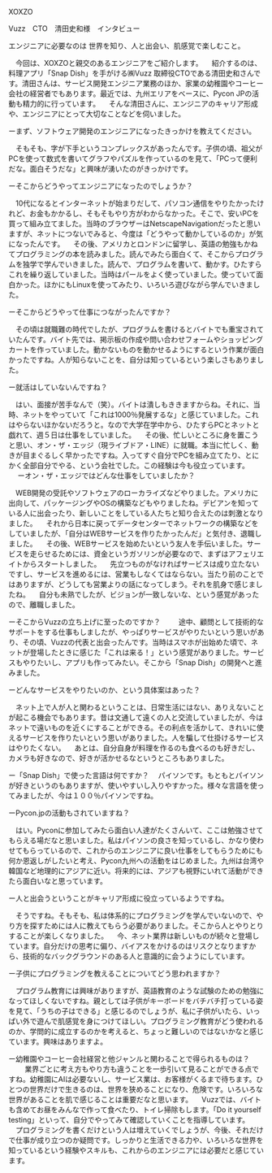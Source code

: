 XOXZO

Vuzz　CTO　清田史和様　インタビュー


エンジニアに必要なのは
世界を知り、人と出会い、肌感覚で楽しむこと。


　今回は、XOXZOと親交のあるエンジニアをご紹介します。
　紹介するのは、料理アプリ「Snap Dish」を手がける㈱Vuzz 取締役CTOである清田史和さんです。清田さんは、サービス開発エンジニア業務のほか、家業の幼稚園やコーヒー会社の経営者でもあります。最近では、九州エリアをベースに、Pycon JPの活動も精力的に行っています。
　そんな清田さんに、エンジニアのキャリア形成や、エンジニアにとって大切なことなどを伺いました。

ーまず、ソフトウェア開発のエンジニアになったきっかけを教えてください。

　そもそも、字が下手というコンプレックスがあったんです。子供の頃、祖父がPCを使って数式を書いてグラフやパズルを作っているのを見て、「PCって便利だな。面白そうだな」と興味が湧いたのがきっかけです。

ーそこからどうやってエンジニアになったのでしょうか？

　10代になるとインターネットが始まりだして、パソコン通信をやりたかったけれど、お金もかかるし、そもそもやり方がわからなかった。そこで、安いPCを買って組み立てました。当時のブラウザーはNetscapeNavigationだったと思いますが、ネットにつないでみると、今度は「どうやって動かしているのか」が気になったんです。
　その後、アメリカとロンドンに留学し、英語の勉強もかねてプログラミングの本を読みました。読んでみたら面白くて、そこからプログラムを独学で学んでいきました。読んで、プログラムを書いて、動かす。ひたすらこれを繰り返していました。当時はパールをよく使っていました。使っていて面白かった。ほかにもLinuxを使ってみたり、いろいろ遊びながら学んでいきました。

ーそこからどうやって仕事につながったんですか？

　その頃は就職難の時代でしたが、プログラムを書けるとバイトでも重宝されていたんです。バイト先では、掲示板の作成や問い合わせフォームやショッピングカートを作っていました。動かないものを動かせるようにするという作業が面白かったですね。人が知らないことを、自分は知っているという楽しさもありました。

ー就活はしていないんですね？

　はい、面接が苦手なんで（笑）。バイトは潰しもききますからね。それに、当時、ネットをやっていて「これは1000％発展するな」と感じていました。これはやらないほかないだろうと。なので大学在学中から、ひたすらPCとネットと戯れて、週５日は仕事をしていました。
　その後、忙しいところに身を置こうと思い、オン・ザ・エッジ（現ライブドア・LINE）に就職。本当に忙しく、動きが目まぐるしく早かったですね。入ってすぐ自分でPCを組み立てたり、とにかく全部自分でやる、という会社でした。この経験は今も役立っています。
　
ーオン・ザ・エッジではどんな仕事をしていましたか？

　WEB開発の受託やソフトウェアのローカライズなどやりました。アメリカに出向して、パッケージングやOSの構築などもやりましたね。デビアンを知っている人に出会ったり、新しいことをしている人たちと知り合えたのは刺激となりました。
　それから日本に戻ってデータセンターでネットワークの構築などをしていましたが、「自分はWEBサービスを作りたかったんだ」と気付き、退職しました。
　その後、WEBサービスを始めたいという友人を手伝いました。サービスを走らせるためには、資金というガソリンが必要なので、まずはアフェリエイトからスタートしました。
　先立つものがなければサービスは成り立たないですし、サービスを進めるには、営業もしなくてはならない。当たり前のことではありますが、どうしても営業よりの話になってしまう。それを肌身で感じましたね。
　自分も未熟でしたが、ビジョンが一致しないな、という感覚があったので、離職しました。

ーそこからVuzzの立ち上げに至ったのですか？
　
　途中、顧問として技術的なサポートをする仕事もしましたが、やっぱりサービスがやりたいという思いがあり、その頃、Vuzzの代表と出会ったんです。当時はスマホが出始めた頃で、ネットが登場したときに感じた「これは来る！」という感覚がありました。サービスもやりたいし、アプリも作ってみたい。そこから「Snap Dish」の開発へと進みました。

ーどんなサービスをやりたいのか、という具体案はあった？

　ネット上で人が人と関わるということは、日常生活にはない、ありえないことが起こる機会でもあります。昔は文通して遠くの人と交流していましたが、今はネットで遠いものを近くにすることができる。その利点を活かして、きれいに使えるサービスを作りたいという思いがありました。人を騙して仕掛けるサービスはやりたくない。
　あとは、自分自身が料理を作るのも食べるのも好きだし、カメラも好きなので、好きが活かせるなというところもありました。

ー「Snap Dish」で使った言語は何ですか？
　パイソンです。もともとパイソンが好きというのもありますが、使いやすいし入りやすかった。様々な言語を使ってみましたが、今は１００％パイソンですね。

ーPycon.jpの活動もされていますね？

　はい。Pyconに参加してみたら面白い人達がたくさんいて、ここは勉強させてもらえる場だなと思いました。私はパイソンの良さを知っているし、かなり使わせてもらっているので、これからのエンジニアに良い仕事をしてもらうためにも何か恩返しがしたいと考え、Pycon九州への活動をはじめました。九州は台湾や韓国など地理的にアジアに近い。将来的には、アジアも視野にいれて活動ができたら面白いなと思っています。

ー人と出会うということがキャリア形成に役立っているようですね。

　そうですね。そもそも、私は体系的にプログラミングを学んでいないので、やり方を探すためには人に教えてもらう必要がありました。そこから人とやりとりすることが楽しくなりました。
　今、ネット業界は新しいものが続々と登場しています。自分だけの思考に偏り、バイアスをかけるのはリスクとなりますから、技術的なバックグラウンドのある人と意識的に会うようにしています。

ー子供にプログラミングを教えることについてどう思われますか？

　プログラム教育には興味がありますが、英語教育のような試験のための勉強になってほしくないですね。親としては子供がキーボードをバチバチ打っている姿を見て、「うちの子はできる」と感じるのでしょうが、私に子供がいたら、いっぱい外で遊んで肌感覚を身につけてほしい。プログラミング教育がどう使われるのか、学問的に成立するのかを考えると、ちょっと難しいのではないかなと感じています。興味はありますよ。

ー幼稚園やコーヒー会社経営と他ジャンルと関わることで得られるものは？
　
　業界ごとに考え方もやり方も違うことを一歩引いて見ることができる点ですね。幼稚園にAIは必要ないし、サービス業は、お客様がくるまで待ちます。ひとつの世界だけで生きるのは、世界を狭めることになり、危険です。いろいろな世界があることを肌で感じることは重要だなと思います。
　Vuzzでは、バイトも含めてお昼をみんなで作って食べたり、トイレ掃除もします。「Do it yourself testing」といって、自分でやってみて確認していくことを指導しています。
　プログラミングを書くだけという人は増えていくでしょうが、今後、それだけで仕事が成り立つのか疑問です。しっかりと生活できる力や、いろいろな世界を知っているという経験やスキルも、これからのエンジニアには必要だと感じています。
　
　



